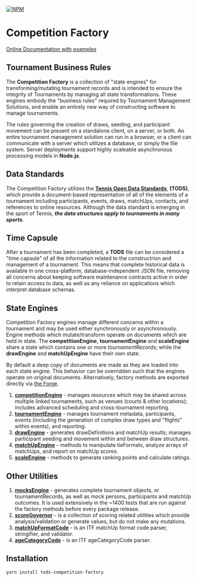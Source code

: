 [![NPM](https://img.shields.io/npm/v/tods-competition-factory)](https://www.npmjs.com/package/tods-competition-factory)

# Competition Factory

[Online Documentation with examples](https://courthive.github.io/tods-competition-factory/)

## Tournament Business Rules

The **Competition Factory** is a collection of "state engines" for transforming/mutating tournament records and is intended to ensure the integrity of Tournaments by managing all state transformations. These engines embody the "business rules" required by Tournament Management Solutions, and enable an entirely new way of constructing software to manage tournaments.

The rules governing the creation of draws, seeding, and participant movement can be present on a standalone client, on a server, or both.
An entire tournament management solution can run in a browser, or a client can communicate with a server which utilizes a database, or simply the file system.
Server deployments support highly scaleable asynchronous processing models in **Node.js**.

## Data Standards

The Competition Factory utilizes the **[Tennis Open Data Standards](https://itftennis.atlassian.net/wiki/spaces/TODS/overview)**, **(TODS)**,
which provide a document-based representation of all of the elements of a tournament including participants, events, draws, matchUps, contacts, and references to online resources. Although the data standard is emerging in the sport of Tennis, **_the data structures apply to tournaments in many sports_**.

## Time Capsule

After a tournament has been completed, a **TODS** file can be considered a "time capsule" of all the information related to the constructrion and management of a tournament. This means that complete historical data is available in one cross-platform, database-independent JSON file, removing all concerns about keeping software maintenance contracts active in order to retain access to data, as well as any reliance on applications which interpret database schemas.

## State Engines

Competition Factory engines manage different concerns within a tournament and may be used either synchronously or asynchronously.
Engine methods which mutate/transform operate on documents which are held in state.
The **competitionEngine**, **tournamentEngine** and **scaleEngine** share a state which contains one or more _tournamentRecords_;
while the **drawEngine** and **matchUpEngine** have their own state.

By default a deep copy of documents are made as they are loaded into each state engine. This behavior can be overridden such that the engines operate on original documents.
Alternatively, factory methods are exported directly via [the Forge](./forge).

1. [**competitionEngine**](./engines/competition-engine-overview) - manages resources which may be shared across multiple linked tournaments, such as venues (courts & other locations); includes advanced scheduling and cross-tournament reporting.
2. [**tournamentEngine**](./engines/tournament-engine-overview) - manages tournament metadata, participants, events (including the generation of complex draw types and "flights" within events), and reporting.
3. [**drawEngine**](./engines/draw-engine-overview) - generates drawDefinitions and matchUp results; manages participant seeding and movement within and between draw structures.
4. [**matchUpEngine**](./engines/matchUp-engine-overview) - methods to manipulate tieFormats, analyze arrays of matchUps, and report on matchUp scores.
5. [**scaleEngine**](./engines/scale-engine-overview) - methods to generate ranking points and calculate ratings.

## Other Utilities

1. [**mocksEngine**](./overview/mocks-engine-overview) - generates complete tournament objects, or tournamentRecords, as well as mock persons, participants and matchUp outcomes.
   It is used extensively in the ~1400 tests that are run against the factory methods before every package release.
2. [**scoreGovernor**](./scoreGovernor) - is a collection of scoring related utilities which provide analysis/validation or generate values, but do not make any mutations.
3. [**matchUpFormatCode**](./codes/matchup-format) - is an ITF matchUp format code parser, stringifier, and validator.
4. [**ageCategoryCode**](./codes/age-category) - is an ITF ageCategoryCode parser.

## Installation

```sh
yarn install tods-competition-factory
```
